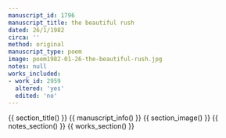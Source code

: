 ```yaml
---
manuscript_id: 1796
manuscript_title: the beautiful rush
dated: 26/1/1982
circa: ''
method: original
manuscript_type: poem
image: poem1982-01-26-the-beautiful-rush.jpg
notes: null
works_included:
- work_id: 2959
  altered: 'yes'
  edited: 'no'
---
```


{{ section_title() }}
{{ manuscript_info() }}
{{ section_image() }}
{{ notes_section() }}
{{ works_section() }}
